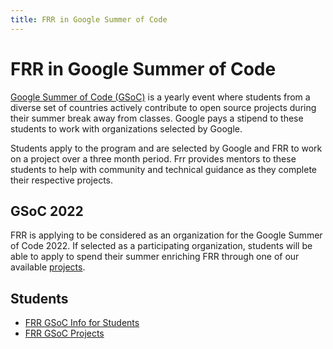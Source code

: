 ```yaml
---
title: FRR in Google Summer of Code
---
```

# FRR in Google Summer of Code
[Google Summer of Code (GSoC)](https://summerofcode.withgoogle.com/about/) is a yearly event where students from a diverse set of countries actively contribute to open source projects during their summer break away from classes. Google pays a stipend to these students to work with organizations selected by Google.

Students apply to the program and are selected by Google and FRR to work on a project over a three month period. Frr provides mentors to these students to help with community and technical guidance as they complete their respective projects.

## GSoC 2022

FRR is applying to be considered as an organization for the Google Summer of Code 2022. If selected as a participating organization, students will be able to apply to spend their summer enriching FRR through one of our available [projects](./year-2022/).

## Students
- [FRR GSoC Info for Students](./students)
- [FRR GSoC Projects](./year-2022/)

<!---
## Get Involved
- \#gsoc on our public [slack](https://frrouting.slack.com/) instance. Slack is our primary means of communication. You can join via [this](https://join.slack.com/t/frrouting/shared_invite/enQtNjM1MTkzMDQ0Mzg2LTAxZmQ5ODk0NTE1NjZmOWNkNmJkODc3YWZhOWE3NjQ1MzI2YWMzZmViNzVmYjBhYWNkNDYwMjVkOWMzMWZkYWM) self invite link.
- Development, user, and announcements mailing list found [here](https://lists.frrouting.org/listinfo).

```markdown
Syntax highlighted code block

# Header 1
## Header 2
### Header 3

- Bulleted
- List

1. Numbered
2. List

**Bold** and _Italic_ and `Code` text

[Link](url) and ![Image](src)
```

For more details see [GitHub Flavored Markdown](https://guides.github.com/features/mastering-markdown/).

### Jekyll Themes

Your Pages site will use the layout and styles from the Jekyll theme you have selected in your [repository settings](https://github.com/FRRouting/frr-gsoc/settings). The name of this theme is saved in the Jekyll `_config.yml` configuration file.

### Support or Contact

Having trouble with Pages? Check out our [documentation](https://help.github.com/categories/github-pages-basics/) or [contact support](https://github.com/contact) and we’ll help you sort it out.
-->
